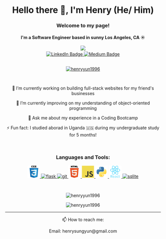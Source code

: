 <h1 align="center">Hello there 👋, I'm Henry (He/ Him)</h1>
<h3 align="center">Welcome to my page!</h3>
<h4 align="center">I'm a Software Engineer based in sunny Los Angeles, CA ☀️</h4>

<div id="header" align="center">
  <img src="https://media.giphy.com/media/M9gbBd9nbDrOTu1Mqx/giphy.gif" width="100"/>
    <div id="badges">
      <a href="[your-linkedin-URL](https://www.linkedin.com/in/henry-yun/)">
        <img src="https://img.shields.io/badge/LinkedIn-blue?style=for-the-badge&logo=linkedin&logoColor=white" alt="LinkedIn Badge"/>
      </a>
      <a href="https://medium.com/me/stories/public">
        <img src="https://img.shields.io/badge/Medium-black?style=for-the-badge&logo=medium&logoColor=white" alt="Medium Badge"/>
      </a>
    </div>
</div>

<br />

<p align="center"><a href="https://github.com/henryyun1996/github-profile-trophy"><img src="https://github-profile-trophy.vercel.app/?username=henryyun1996" alt="henryyun1996" /></a> </p>

<br />

<div id="bullets" align="center">
  <p>🔭 I’m currently working on building full-stack websites for my friend's businesses</p>
  <p>🌱 I’m currently improving on my understanding of object-oriented programming</p>
  <p>💬 Ask me about my experience in a Coding Bootcamp</p>
  <p>⚡ Fun fact: I studied aborad in Uganda 🇺🇬 during my undergraduate study for 5 months!</p>
</div>

<br />

<h3 align="center">Languages and Tools:</h3>
<p align="center"> <a href="https://www.w3schools.com/css/" target="_blank" rel="noreferrer"> <img src="https://raw.githubusercontent.com/devicons/devicon/master/icons/css3/css3-original-wordmark.svg" alt="css3" width="40" height="40"/> </a> <a href="https://flask.palletsprojects.com/" target="_blank" rel="noreferrer"> <img src="https://www.vectorlogo.zone/logos/pocoo_flask/pocoo_flask-icon.svg" alt="flask" width="40" height="40"/> </a> <a href="https://git-scm.com/" target="_blank" rel="noreferrer"> <img src="https://www.vectorlogo.zone/logos/git-scm/git-scm-icon.svg" alt="git" width="40" height="40"/> </a> <a href="https://www.w3.org/html/" target="_blank" rel="noreferrer"> <img src="https://raw.githubusercontent.com/devicons/devicon/master/icons/html5/html5-original-wordmark.svg" alt="html5" width="40" height="40"/> </a> <a href="https://developer.mozilla.org/en-US/docs/Web/JavaScript" target="_blank" rel="noreferrer"> <img src="https://raw.githubusercontent.com/devicons/devicon/master/icons/javascript/javascript-original.svg" alt="javascript" width="40" height="40"/> </a> <a href="https://www.python.org" target="_blank" rel="noreferrer"> <img src="https://raw.githubusercontent.com/devicons/devicon/master/icons/python/python-original.svg" alt="python" width="40" height="40"/> </a> <a href="https://reactjs.org/" target="_blank" rel="noreferrer"> <img src="https://raw.githubusercontent.com/devicons/devicon/master/icons/react/react-original-wordmark.svg" alt="react" width="40" height="40"/> </a> <a href="https://www.sqlite.org/" target="_blank" rel="noreferrer"> <img src="https://www.vectorlogo.zone/logos/sqlite/sqlite-icon.svg" alt="sqlite" width="40" height="40"/> </a> </p>

<br/>

<p align="center">
  <img src="https://github-readme-stats.vercel.app/api?username=henryyun1996&show_icons=true&locale=en" alt="henryyun1996" />
</p>

<p align="center">
  <img src="https://github-readme-streak-stats.herokuapp.com/?user=henryyun1996" alt="henryyun1996" />
</p>

---

<div id="bullets" align="center">
  <p>📫 How to reach me: </p>
  <p>Email: henrysungyun@gmail.com </p>
</div>

<!--
**henryyun1996/henryyun1996** is a ✨ _special_ ✨ repository because its `README.md` (this file) appears on your GitHub profile.

Here are some ideas to get you started:


- 👯 I’m looking to collaborate on ...
- 🤔 I’m looking for help with ...
- 💬 Ask me about ...
- 📫 How to reach me: ...
- 😄 Pronouns: ...
- ⚡ Fun fact: ...
-->
